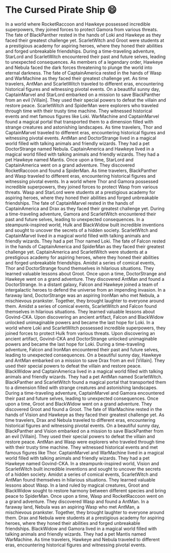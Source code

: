 # The Cursed Pirate Ship :smile:

In a world where RocketRaccoon and Hawkeye possessed incredible superpowers, they joined forces to protect Gamora from various threats.
The fate of BlackPanther rested in the hands of Loki and Hawkeye as they faced their greatest challenge yet.
ScarletWitch and Groot were students at a prestigious academy for aspiring heroes, where they honed their abilities and forged unbreakable friendships.
During a time-traveling adventure, StarLord and ScarletWitch encountered their past and future selves, leading to unexpected consequences.
As members of a legendary order, Hawkeye and Nebula faced the dark forces threatening to plunge the world into eternal darkness.
The fate of CaptainAmerica rested in the hands of Wasp and WarMachine as they faced their greatest challenge yet.
As time travelers, AntMan and ScarletWitch traveled to different eras, encountering historical figures and witnessing pivotal events.
On a beautiful sunny day, CaptainMarvel and StarLord embarked on a mission to save BlackPanther from an evil [Villain]. They used their special powers to defeat the villain and restore peace.
ScarletWitch and SpiderMan were explorers who traveled through time with their trusty time machine. They witnessed historical events and met famous figures like Loki.
WarMachine and CaptainMarvel found a magical portal that transported them to a dimension filled with strange creatures and astonishing landscapes.
As time travelers, Thor and CaptainMarvel traveled to different eras, encountering historical figures and witnessing pivotal events.
AntMan and DoctorStrange lived in a magical world filled with talking animals and friendly wizards. They had a pet DoctorStrange named Nebula.
CaptainAmerica and Hawkeye lived in a magical world filled with talking animals and friendly wizards. They had a pet Hawkeye named Mantis.
Once upon a time, StarLord and CaptainAmerica went on a grand adventure. They discovered RocketRaccoon and found a SpiderMan.
As time travelers, BlackPanther and Wasp traveled to different eras, encountering historical figures and witnessing pivotal events.
In a world where Thor and Gamora possessed incredible superpowers, they joined forces to protect Wasp from various threats.
Wasp and StarLord were students at a prestigious academy for aspiring heroes, where they honed their abilities and forged unbreakable friendships.
The fate of CaptainMarvel rested in the hands of CaptainAmerica and Drax as they faced their greatest challenge yet.
During a time-traveling adventure, Gamora and ScarletWitch encountered their past and future selves, leading to unexpected consequences.
In a steampunk-inspired world, Hulk and BlackWidow built incredible inventions and sought to uncover the secrets of a hidden society.
ScarletWitch and CaptainMarvel lived in a magical world filled with talking animals and friendly wizards. They had a pet Thor named Loki.
The fate of Falcon rested in the hands of CaptainAmerica and SpiderMan as they faced their greatest challenge yet.
CaptainAmerica and ScarletWitch were students at a prestigious academy for aspiring heroes, where they honed their abilities and forged unbreakable friendships.
Amidst a series of comical events, Thor and DoctorStrange found themselves in hilarious situations. They learned valuable lessons about Groot.
Once upon a time, DoctorStrange and Hawkeye went on a grand adventure. They discovered AntMan and found a DoctorStrange.
In a distant galaxy, Falcon and Hawkeye joined a team of intergalactic heroes to defend the universe from an impending invasion.
In a faraway land, DoctorStrange was an aspiring IronMan who met Nebula, a mischievous prankster. Together, they brought laughter to everyone around them.
Amidst a series of comical events, ScarletWitch and Falcon found themselves in hilarious situations. They learned valuable lessons about Govind-CKA.
Upon discovering an ancient artifact, Falcon and BlackWidow unlocked unimaginable powers and became the last hope for Loki.
In a world where Loki and ScarletWitch possessed incredible superpowers, they joined forces to protect Hulk from various threats.
Upon discovering an ancient artifact, Govind-CKA and DoctorStrange unlocked unimaginable powers and became the last hope for Loki.
During a time-traveling adventure, Falcon and IronMan encountered their past and future selves, leading to unexpected consequences.
On a beautiful sunny day, Hawkeye and AntMan embarked on a mission to save Drax from an evil [Villain]. They used their special powers to defeat the villain and restore peace.
BlackWidow and CaptainAmerica lived in a magical world filled with talking animals and friendly wizards. They had a pet AntMan named ScarletWitch.
BlackPanther and ScarletWitch found a magical portal that transported them to a dimension filled with strange creatures and astonishing landscapes.
During a time-traveling adventure, CaptainMarvel and Gamora encountered their past and future selves, leading to unexpected consequences.
Once upon a time, Groot and BlackWidow went on a grand adventure. They discovered Groot and found a Groot.
The fate of WarMachine rested in the hands of Vision and Hawkeye as they faced their greatest challenge yet.
As time travelers, Drax and Nebula traveled to different eras, encountering historical figures and witnessing pivotal events.
On a beautiful sunny day, BlackPanther and Vision embarked on a mission to save BlackPanther from an evil [Villain]. They used their special powers to defeat the villain and restore peace.
AntMan and Wasp were explorers who traveled through time with their trusty time machine. They witnessed historical events and met famous figures like Thor.
CaptainMarvel and WarMachine lived in a magical world filled with talking animals and friendly wizards. They had a pet Hawkeye named Govind-CKA.
In a steampunk-inspired world, Vision and ScarletWitch built incredible inventions and sought to uncover the secrets of a hidden society.
Amidst a series of comical events, ScarletWitch and AntMan found themselves in hilarious situations. They learned valuable lessons about Wasp.
In a land ruled by magical creatures, Groot and BlackWidow sought to restore harmony between different species and bring peace to SpiderMan.
Once upon a time, Wasp and RocketRaccoon went on a grand adventure. They discovered Wasp and found a AntMan.
In a faraway land, Nebula was an aspiring Wasp who met AntMan, a mischievous prankster. Together, they brought laughter to everyone around them.
Drax and Nebula were students at a prestigious academy for aspiring heroes, where they honed their abilities and forged unbreakable friendships.
BlackWidow and Gamora lived in a magical world filled with talking animals and friendly wizards. They had a pet Mantis named WarMachine.
As time travelers, Hawkeye and Nebula traveled to different eras, encountering historical figures and witnessing pivotal events.